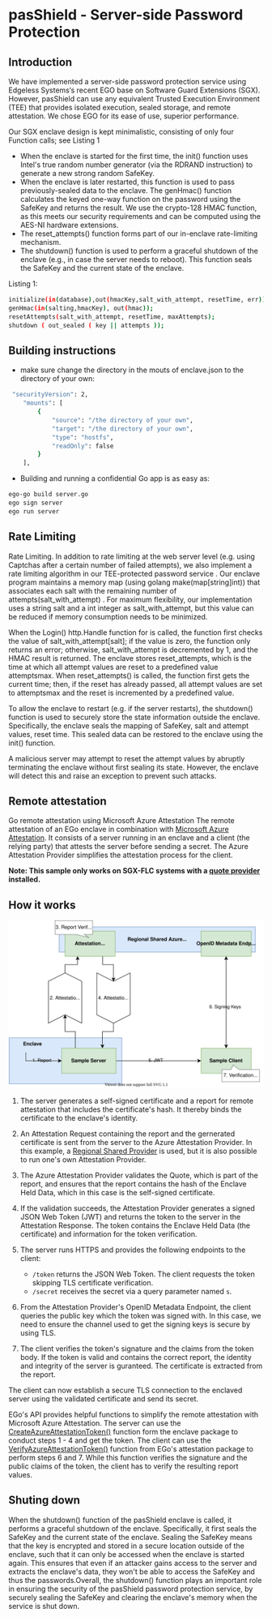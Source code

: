 pasShield - Server-side Password Protection
==========================================================================

Introduction
------------

We have implemented a server-side password protection service using Edgeless Systems‘s recent EGO base on Software Guard Extensions (SGX). However, pasShield can use any equivalent Trusted Execution Environment (TEE) that provides isolated execution, sealed storage, and remote attestation. We chose EGO for its ease of use, superior performance.

Our SGX enclave design is kept minimalistic, consisting of only four Function calls; see Listing 1
- When the enclave is started for the first time, the init() function uses Intel's true random number generator (via the RDRAND instruction) to generate a new strong random SafeKey. 
- When the enclave is later restarted, this function is used to pass previously-sealed data to the enclave. The genHmac() function calculates the keyed one-way function on the password using the SafeKey and returns the result. We use the crypto-128 HMAC function, as this meets our security requirements and can be computed using the AES-NI hardware extensions. 
- The reset_attempts() function forms part of our in-enclave rate-limiting mechanism. 
- The shutdown() function is used to perform a graceful shutdown of the enclave (e.g., in case the server needs to reboot). This function seals the SafeKey and the current state of the enclave.

Listing 1:
```sh
initialize(in(database),out(hmacKey,salt_with_attempt, resetTime, err));
genHmac(in(salting,hmacKey), out(hmac));
resetAttempts(salt_with_attempt, resetTime, maxAttempts);
shutdown ( out_sealed ( key || attempts ));
```


Building instructions
---------------------
- make sure change the directory in the mouts of enclave.json to the directory of your own:
```sh
 "securityVersion": 2,
    "mounts": [
        {
            "source": "/the directory of your own",
            "target": "/the directory of your own",
            "type": "hostfs",
            "readOnly": false
        }
    ],
```

- Building and running a confidential Go app is as easy as:
```sh
ego-go build server.go
ego sign server
ego run server
```

 Rate Limiting
------------
Rate Limiting. In addition to rate limiting at the web server level (e.g. using Captchas after a certain number of failed attempts), we also implement a rate limiting algorithm in our TEE-protected password service . Our enclave program maintains a memory map (using golang  make(map[string]int)) that associates each salt with the remaining number of attempts(salt_with_attempt) . For maximum flexibility, our implementation uses a string salt and a int integer as salt_with_attempt, but this value can be reduced if memory consumption needs to be minimized.

When the Login() http.Handle function for is called, the function first checks the value of salt_with_attempt[salt]; if the value is zero, the function only returns an error; otherwise, salt_with_attempt is decremented by 1, and the HMAC result is returned. The enclave stores reset_attempts, which is the time at which all attempt values are reset to a predefined value attemptsmax. When reset_attempts() is called, the function first gets the current time; then, if the reset has already passed, all attempt values are set to attemptsmax and the reset is incremented by a predefined value.

To allow the enclave to restart (e.g. if the server restarts), the shutdown() function is used to securely store the state information outside the enclave. Specifically, the enclave seals the mapping of SafeKey, salt and attempt values, reset time. This sealed data can be restored to the enclave using the init() function. 

A malicious server may attempt to reset the attempt values by abruptly terminating the enclave without first sealing its state. However, the enclave will detect this and raise an exception to prevent such attacks.

Remote attestation
------------
Go remote attestation using Microsoft Azure Attestation
The remote attestation of an EGo enclave in combination with [Microsoft Azure Attestation](https://docs.microsoft.com/en-us/azure/attestation/). It consists of a server running in an enclave and a client (the relying party) that attests the server before sending a secret. The Azure Attestation Provider simplifies the attestation process for the client.

**Note: This sample only works on SGX-FLC systems with a [quote provider](https://docs.edgeless.systems/ego/reference/attest) installed.**

## How it works

![azure attestation sample](illustration.svg)

1. The server generates a self-signed certificate and a report for remote attestation that includes the certificate's hash. It thereby binds the certificate to the enclave's identity.

1. An Attestation Request containing the report and the gernerated certificate is sent from the server to the Azure Attestation Provider. In this example, a [Regional Shared Provider](https://docs.microsoft.com/en-us/azure/attestation/basic-concepts#regional-shared-provider) is used, but it is also possible to run one's own Attestation Provider.

1. The Azure Attestation Provider validates the Quote, which is part of the report, and ensures that the report contains the hash of the Enclave Held Data, which in this case is the self-signed certificate.

1. If the validation succeeds, the Attestation Provider generates a signed JSON Web Token (JWT) and returns the token to the server in the Attestation Response. The token contains the Enclave Held Data (the certificate) and information for the token verification.

1. The server runs HTTPS and provides the following endpoints to the client:
    * `/token` returns the JSON Web Token. The client requests the token skipping TLS certificate verification.
    * `/secret` receives the secret via a query parameter named `s`.

1. From the Attestation Provider's OpenID Metadata Endpoint, the client queries the public key which the token was signed with. In this case, we need to ensure the channel used to get the signing keys is secure by using TLS.

1. The client verifies the token's signature and the claims from the token body. If the token is valid and contains the correct report, the identity and integrity of the server is guranteed. The certificate is extracted from the report.

The client can now establish a secure TLS connection to the enclaved server using the validated certificate and send its secret.

EGo's API provides helpful functions to simplify the remote attestation with Microsoft Azure Attestation. The server can use the [CreateAzureAttestationToken()](https://pkg.go.dev/github.com/edgelesssys/ego/enclave#CreateAzureAttestationToken) function form the enclave package to conduct steps 1 - 4 and get the token. The client can use the [VerifyAzureAttestationToken()](https://pkg.go.dev/github.com/edgelesssys/ego/attestation#VerifyAzureAttestationToken) function from EGo's attestation package to perform steps 6 and 7. While this function verifies the signature and the public claims of the token, the client has to verify the resulting report values.

Shuting down
------------

When the shutdown() function of the pasShield enclave is called, it performs a graceful shutdown of the enclave. Specifically, it first seals the SafeKey and the current state of the enclave. Sealing the SafeKey means that the key is encrypted and stored in a secure location outside of the enclave, such that it can only be accessed when the enclave is started again. This ensures that even if an attacker gains access to the server and extracts the enclave's data, they won't be able to access the SafeKey and thus the passwords.Overall, the shutdown() function plays an important role in ensuring the security of the pasShield password protection service, by securely sealing the SafeKey and clearing the enclave's memory when the service is shut down.
